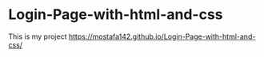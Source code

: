 # Login-Page-with-html-and-css
This is my project 
https://mostafa142.github.io/Login-Page-with-html-and-css/
